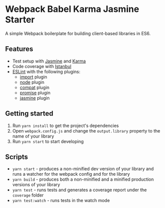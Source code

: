 # Webpack Babel Karma Jasmine Starter

A simple Webpack boilerplate for building client-based libraries in ES6.

## Features

* Test setup with [Jasmine](https://jasmine.github.io/) and [Karma](https://karma-runner.github.io/1.0/index.html)
* Code coverage with [Istanbul](https://istanbul.js.org)
* [ESLint](http://eslint.org/) with the following plugins:
  * [import](https://github.com/benmosher/eslint-plugin-import) plugin
  * [node](https://github.com/mysticatea/eslint-plugin-node) plugin
  * [compat](https://github.com/amilajack/eslint-plugin-compat) plugin
  * [promise](https://github.com/xjamundx/eslint-plugin-promise) plugin
  * [jasmine](https://github.com/tlvince/eslint-plugin-jasmine) plugin

## Getting started

1. Run `yarn install` to get the project's dependencies
2. Open `webpack.config.js` and change the `output.library` property to the name of your library
3. Run `yarn start` to start developing

## Scripts

* `yarn start` - produces a non-minified dev version of your library and runs a watcher for the webpack config and for the library
* `yarn build` - produces both a non-minified and a minified production versions of your library
* `yarn test` - runs tests and generates a coverage report under the `coverage` folder
* `yarn test:watch` - runs tests in the watch mode
